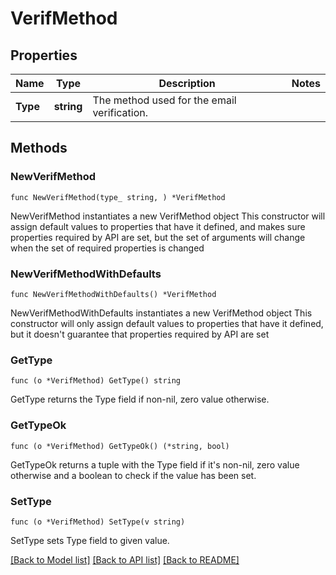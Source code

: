# VerifMethod

## Properties

Name | Type | Description | Notes
------------ | ------------- | ------------- | -------------
**Type** | **string** | The method used for the email verification. | 

## Methods

### NewVerifMethod

`func NewVerifMethod(type_ string, ) *VerifMethod`

NewVerifMethod instantiates a new VerifMethod object
This constructor will assign default values to properties that have it defined,
and makes sure properties required by API are set, but the set of arguments
will change when the set of required properties is changed

### NewVerifMethodWithDefaults

`func NewVerifMethodWithDefaults() *VerifMethod`

NewVerifMethodWithDefaults instantiates a new VerifMethod object
This constructor will only assign default values to properties that have it defined,
but it doesn't guarantee that properties required by API are set

### GetType

`func (o *VerifMethod) GetType() string`

GetType returns the Type field if non-nil, zero value otherwise.

### GetTypeOk

`func (o *VerifMethod) GetTypeOk() (*string, bool)`

GetTypeOk returns a tuple with the Type field if it's non-nil, zero value otherwise
and a boolean to check if the value has been set.

### SetType

`func (o *VerifMethod) SetType(v string)`

SetType sets Type field to given value.



[[Back to Model list]](../README.md#documentation-for-models) [[Back to API list]](../README.md#documentation-for-api-endpoints) [[Back to README]](../README.md)


